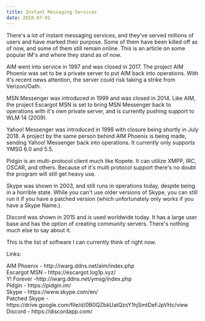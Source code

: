 ```yaml
---
title: Instant Messaging Services
date: 2018-07-01
---
```

<p>There's a lot of instant messaging services, and they've served millions of users and have marked their purpose. Some of them have been killed off as of now, and some of them still remain online. This is an article on some popular IM's and where they stand as of now.</p>
<p>AIM went into service in 1997 and was closed in 2017. The project AIM Phoenix was set to be a private server to put AIM back into operations. With it's recent news attention, the server could risk taking a strike from Verizon/Oath.</p>
<p>MSN Messenger was introduced in 1999 and was closed in 2014. Like AIM, the project Escargot MSN is set to bring MSN Messenger back to operations with it's own private server, and is currently pushing support to WLM 14 (2009).</p>
<p>Yahoo! Messenger was introduced in 1998 with closure being shortly in July 2018. A project by the same person behind AIM Phoenix is being made, sending Yahoo! Messenger back into operations. It currently only supports YMSG 6.0 and 5.5.</p>
<p>Pidgin is an multi-protocol client much like Kopete. It can utilize XMPP, IRC, OSCAR, and others. Because of it's multi protocol support there's no doubt the program will still get heavy use.</p>
<p>Skype was shown in 2003, and still runs in operations today, despite being in a horrible state. While you can't use older versions of Skype, you can still run it if you have a patched version (which unfortunately only works if you have a Skype Name.).</p>
<p>Discord was shown in 2015 and is used worldwide today. It has a large user base and has the option of creating community servers. There's nothing much else to say about it.</p>
<p>This is the list of software I can currently think of right now.</p>
<p>Links:</p>
<p>AIM Phoenix - http://iwarg.ddns.net/aim/index.php<br />
Escargot MSN - https://escargot.log1p.xyz/<br />
Y! Forever -http://iwarg.ddns.net/ymsg/index.php<br />
Pidgin - https://pidgin.im/<br />
Skype - https://www.skype.com/en/<br />
Patched Skype - https://drive.google.com/file/d/0B0QZbkUatQzsY1hjSmtDeFJpVHc/view<br />
Discord - https://discordapp.com/</p>
